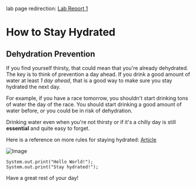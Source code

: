 lab page redirection: [Lab Report 1](lab-report-1-week-%202.md)


# How to Stay Hydrated

## Dehydration Prevention
If you find yourself thirsty, that could mean that you're already dehydrated. The key is to think of prevention a day ahead. If you drink a good amount of water at least *1 day ahead*, that is a good way to make sure you stay hydrated the next day. 

For example, if you have a race tomorrow, you shouldn't start drinking tons of water the day of the race. You should start drinking a good amount of water before, or you could be in risk of dehydration.

Drinking water even when you're not thirsty or if it's a chilly day is still **essential** and quite easy to forget.

Here is a reference on more rules for staying hydrated: [Article](https://www.everydayhealth.com/dehydration/prevention/)

![Image](https://us.123rf.com/450wm/grgroup/grgroup1510/grgroup151003796/47061434-bottle-water-design-vector-illustration-eps10-graphic.jpg?ver=6)

```
System.out.print("Hello World!");
System.out.print("Stay hydrated!");
```

Have a great rest of your day!


